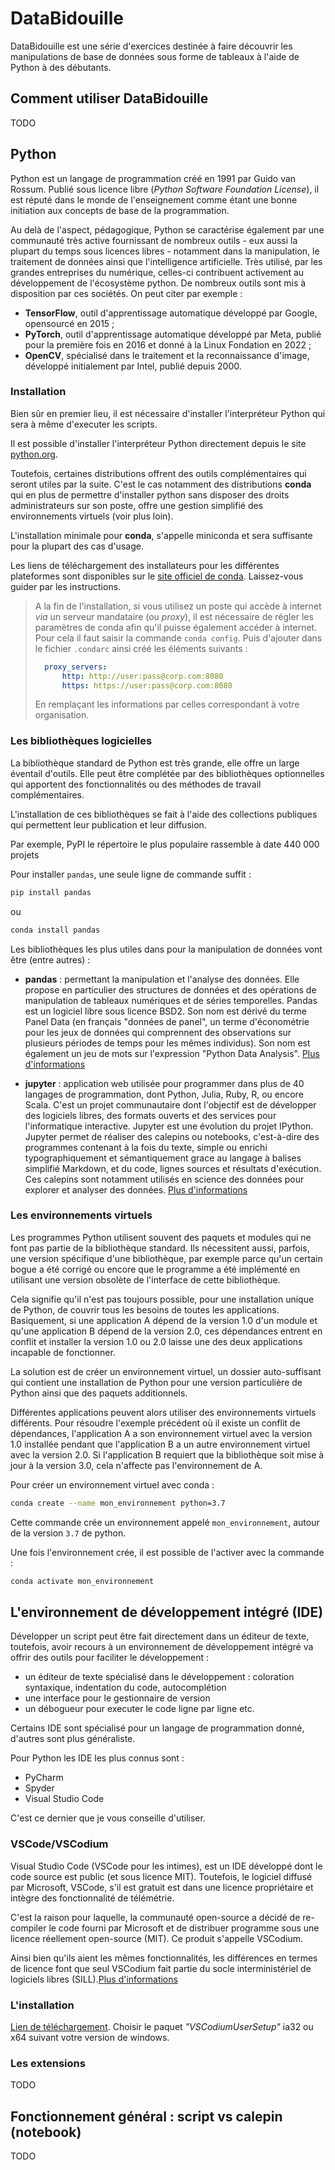 # DataBidouille

DataBidouille est une série d'exercices destinée à faire découvrir les manipulations de base de données sous forme de tableaux à l'aide de Python à des débutants.

## Comment utiliser DataBidouille
TODO

## Python

Python est un langage de programmation créé en 1991 par Guido van Rossum. Publié sous licence libre (*Python Software Foundation License*), il est réputé dans le monde de l'enseignement comme étant une bonne initiation aux concepts de base de la programmation.

Au delà de l'aspect, pédagogique, Python se caractérise également par une communauté très active fournissant de nombreux outils - eux aussi la plupart du temps sous licences libres - notamment dans la manipulation, le traitement de données ainsi que l'intelligence artificielle. Très utilisé, par les grandes entreprises du numérique, celles-ci contribuent activement au développement de l'écosystème python. De nombreux outils sont mis à disposition par ces sociétés. On peut citer par exemple :
- **TensorFlow**, outil d'apprentissage automatique développé par Google, opensourcé en 2015 ;
- **PyTorch**, outil d'apprentissage automatique développé par Meta, publié pour la première fois en 2016 et donné à la Linux Fondation en 2022 ;
- **OpenCV**, spécialisé dans le traitement et la reconnaissance d'image, développé initialement par Intel, publié depuis 2000.

### Installation

Bien sûr en premier lieu, il est nécessaire d'installer l'interpréteur Python qui sera à même d'executer les scripts.

Il est possible d'installer l'interpréteur Python directement depuis le site [python.org](https://www.python.org/downloads/).

Toutefois, certaines distributions offrent des outils complémentaires qui seront utiles par la suite. C'est le cas notamment des distributions **conda** qui en plus de permettre d'installer python sans disposer des droits administrateurs sur son poste, offre une gestion simplifié des environnements virtuels (voir plus loin).

L'installation minimale pour **conda**, s'appelle miniconda et sera suffisante pour la plupart des cas d'usage.

Les liens de téléchargement des installateurs pour les différentes plateformes sont disponibles sur le [site officiel de conda](https://docs.conda.io/en/latest/miniconda.html). Laissez-vous guider par les instructions.

> A la fin de l'installation, si vous utilisez un poste qui accède à internet *via* un serveur mandataire (ou *proxy*), il est nécessaire de régler les paramètres de conda afin qu'il puisse également accéder à internet. Pour cela il faut saisir la commande ```conda config```. Puis d'ajouter dans le fichier ```.condarc``` ainsi créé les éléments suivants :
>
> ```yaml
>   proxy_servers:
>       http: http://user:pass@corp.com:8080
>       https: https://user:pass@corp.com:8080
> ```
> En remplaçant les informations par celles correspondant à votre organisation.

### Les bibliothèques logicielles

La bibliothèque standard de Python est très grande, elle offre un large éventail d'outils. Elle peut être complétée par des bibliothèques optionnelles qui apportent des fonctionnalités ou des méthodes de travail complémentaires.

L'installation de ces bibliothèques se fait à l'aide des collections publiques qui permettent leur publication et leur diffusion. 

Par exemple, PyPI le répertoire le plus populaire rassemble à date 440 000 projets

Pour installer ```pandas```, une seule ligne de commande suffit :

```bash
pip install pandas
```

ou

```bash
conda install pandas
```

Les bibliothèques les plus utiles dans pour la manipulation de données vont être (entre autres) :

- **pandas** : permettant la manipulation et l'analyse des données. Elle propose en particulier des structures de données et des opérations de manipulation de tableaux numériques et de séries temporelles. Pandas est un logiciel libre sous licence BSD2. Son nom est dérivé du terme Panel Data (en français "données de panel", un terme d'économétrie pour les jeux de données qui comprennent des observations sur plusieurs périodes de temps pour les mêmes individus). Son nom est également un jeu de mots sur l'expression "Python Data Analysis". [Plus d'informations](https://fr.wikipedia.org/wiki/Pandas)

- **jupyter** : application web utilisée pour programmer dans plus de 40 langages de programmation, dont Python, Julia, Ruby, R, ou encore Scala. C'est un projet communautaire dont l'objectif est de développer des logiciels libres, des formats ouverts et des services pour l'informatique interactive. Jupyter est une évolution du projet IPython. Jupyter permet de réaliser des calepins ou notebooks, c'est-à-dire des programmes contenant à la fois du texte, simple ou enrichi typographiquement et sémantiquement grace au langage à balises simplifié Markdown, et du code, lignes sources et résultats d'exécution. Ces calepins sont notamment utilisés en science des données pour explorer et analyser des données. [Plus d'informations](https://fr.wikipedia.org/wiki/Jupyter)

### Les environnements virtuels

Les programmes Python utilisent souvent des paquets et modules qui ne font pas partie de la bibliothèque standard. Ils nécessitent aussi, parfois, une version spécifique d'une bibliothèque, par exemple parce qu'un certain bogue a été corrigé ou encore que le programme a été implémenté en utilisant une version obsolète de l'interface de cette bibliothèque.

Cela signifie qu'il n'est pas toujours possible, pour une installation unique de Python, de couvrir tous les besoins de toutes les applications. Basiquement, si une application A dépend de la version 1.0 d'un module et qu'une application B dépend de la version 2.0, ces dépendances entrent en conflit et installer la version 1.0 ou 2.0 laisse une des deux applications incapable de fonctionner.

La solution est de créer un environnement virtuel, un dossier auto-suffisant qui contient une installation de Python pour une version particulière de Python ainsi que des paquets additionnels.

Différentes applications peuvent alors utiliser des environnements virtuels différents. Pour résoudre l'exemple précédent où il existe un conflit de dépendances, l'application A a son environnement virtuel avec la version 1.0 installée pendant que l'application B a un autre environnement virtuel avec la version 2.0. Si l'application B requiert que la bibliothèque soit mise à jour à la version 3.0, cela n'affecte pas l'environnement de A.

Pour créer un environnement virtuel avec conda :

```bash
conda create --name mon_environnement python=3.7
```
Cette commande crée un environnement appelé ```mon_environnement```, autour de la version ```3.7``` de python.

Une fois l'environnement crée, il est possible de l'activer avec la commande :
```bash
conda activate mon_environnement
```

## L'environnement de développement intégré (IDE)

Développer un script peut être fait directement dans un éditeur de texte, toutefois, avoir recours à un environnement de développement intégré va offrir des outils pour faciliter le développement :
- un éditeur de texte spécialisé dans le développement : coloration syntaxique, indentation du code, autocomplétion
- une interface pour le gestionnaire de version
- un débogueur pour executer le code ligne par ligne etc.

Certains IDE sont spécialisé pour un langage de programmation donné, d'autres sont plus généraliste.

Pour Python les IDE les plus connus sont :
- PyCharm
- Spyder
- Visual Studio Code

C'est ce dernier que je vous conseille d'utiliser.

### VSCode/VSCodium
Visual Studio Code (VSCode pour les intimes), est un IDE développé dont le code source est public (et sous licence MIT). Toutefois, le logiciel diffusé par Microsoft, VSCode, s'il est gratuit est dans une licence propriétaire et intègre des fonctionnalité de télémétrie.

C'est la raison pour laquelle, la communauté open-source a décidé de re-compiler le code fourni par Microsoft et de distribuer programme sous une licence réellement open-source (MIT). Ce produit s'appelle VSCodium.

Ainsi bien qu'ils aient les mêmes fonctionnalités, les différences en termes de licence font que seul VSCodium fait partie du socle interministériel de logiciels libres (SILL).[Plus d'informations](https://sill.etalab.gouv.fr/)


### L'installation

[Lien de téléchargement](https://github.com/VSCodium/vscodium/releases).
Choisir le paquet *"VSCodiumUserSetup"* ia32 ou x64 suivant votre version de windows.

### Les extensions
TODO

## Fonctionnement général : script vs calepin (notebook)
TODO

